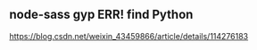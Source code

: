 ## node-sass gyp ERR! find Python

https://blog.csdn.net/weixin_43459866/article/details/114276183

